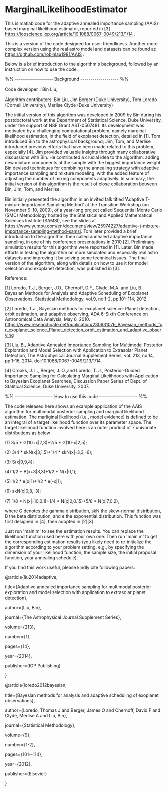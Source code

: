 # MarginalLikelihoodEstimator
This is matlab code for the adaptive annealed importance sampling (AAIS) based marginal likelihood estimator, reported in [3] https://iopscience.iop.org/article/10.1088/0067-0049/213/1/14 .

This is a version of the code designed for user-friendliness. Another more complex version using the real astro model and datasets can be found at: https://github.com/robinlau1981/AAIS .

Below is a brief introduction to the algorithm's background, followed by an instruction on how to use the code.

%% -------------------  Background ------------------- %%

Code developer：Bin Liu;   

Algorithm contributors: Bin Liu, Jim Berger (Duke University), Tom Loredo (Cornell University), Merlise Clyde (Duke University)

The initial version of this algorithm was developed in 2009 by Bin during his postdoctoral work at the Department of Statistical Science, Duke University, under the support of NSF Grant AST-0507481. Its development was motivated by a challenging computational problem, namely marginal likelihood estimation, in the field of exoplanet detection, detailed in [1]. Tom introduced Bin to the astrophysical background; Jim, Tom, and Merlise introduced previous efforts that have been made related to this problem, especially [4]. Jim provided valuable insights through many collaborative discussions with Bin. He contributed a crucial idea to the algorithm: adding new mixture components at the sample with the biggest importance weight. Bin devised techniques for combining the annealing strategy with adaptive importance sampling and mixture modeling, with the added feature of adjusting the number of mixing components adaptively. In summary, the initial version of this algorithm is the result of close collaboration between Bin, Jim, Tom, and Merlise.

Bin initially presented the algorithm in an invited talk titled 'Adaptive T-mixture Importance Sampling Method' at the Transition Workshop (on November 9-10, 2009), of a year-long project called Sequential Monte Carlo (SMC) Methodology hosted by the Statistical and Applied Mathematical Sciences Institute (SAMSI), see the slides at https://www.yumpu.com/en/document/view/25974227/adaptive-t-mixture-importance-sampling-method-samsi. Tom later provided a brief introduction to the algorithm, then called annealed adaptive importance sampling, in one of his conference presentations in 2010 [2]. Preliminary simulation results for this algorithm were reported in [1]. Later, Bin made efforts in testing the algorithm on more simulated and especially real astro datasets and improving it by solving some technical issues. The final version of the algorithm, along with details on how to use it for model selection and exoplanet detection, was published in [3].

Reference:

[1] Loredo, T.J., Berger, J.O., Chernoff, D.F., Clyde, M.A. and Liu, B., Bayesian Methods for Analysis and Adaptive Scheduling of Exoplanet Observations, Statistical Methodology, vol.9, no.1-2, pp.101-114, 2012. 

[2] Loredo, T.J., Bayesian methods for exoplanet science: Planet detection, orbit estimation, and adaptive observing, ADA 6-Sixth Conference on Astronomical Data Analysis, May 6, 2010. https://www.researchgate.net/publication/230631076_Bayesian_methods_for_exoplanet_science_Planet_detection_orbit_estimation_and_adaptive_observing

[3]  Liu, B., Adaptive Annealed Importance Sampling for Multimodal Posterior Exploration and Model Selection with Application to Extrasolar Planet Detection, The Astrophysical Journal Supplement Series, vol. 213, no.14, pp.1-16, 2014. doi:10.1088/0067-0049/213/1/14.

[4] Crooks, J. L., Berger, J. O.,and Loredo, T. J., Posterior-Guided Importance Sampling for Calculating Marginal Likelihoods with Application to Bayesian Exoplanet Searches, Discussion Paper Series of Dept. of Statitical Science, Duke University, 2007.

%% -------------------  How to use this code ------------------- %%

The code released here shows an example application of the AAIS algorithm for multimodal posterior sampling and marginal likelihood estimation. The marliginal likelihood (i.e., model evidence) is defined to be an integral of a target likelihood function over its parameter space. The target likelihood function involved here is an outer product of 7 univariate distributions as below

(1) 3/5 * G(10+x|2,3)+2/5 * G(10-x|2,5);

(2) 3/4 * skN(x|3,1,5)+1/4 * skN(x|-3,3,-6);

(3) S(x|0,9,4);

(4) 1/2 * B(x+3|3,3)+1/2 * N(x|0,1);

(5) 1/2 * e(x|1)+1/2 * e(-x|1);

(6) skN(x|0,8,-3);

(7) 1/8 * N(x|-10,0.1)+1/4 * N(x|0,0.15)+5/8 * N(x|7,0.2),

where G denotes the gamma distribution, skN the skew-normal distribution, B the beta distribution, and e the exponential distribution. This function was first designed in [4], then adopted in [2][3].

Just run 'main.m' to see the estimation results. You can replace the likelihood function used here with your own one. Then run 'main.m' to get the corresponding estimation results (you likely need to re-initialize the algorithm according to your problem setting, e.g., by specifying the dimension of your likelihood function, the sample size, the initial proposal function, your annealing schedule). 

If you find this work useful, please kindly cite following papers:

@article{liu2014adaptive,

  title={Adaptive annealed importance sampling for multimodal posterior exploration and model selection with application to extrasolar planet detection},
  
  author={Liu, Bin},
  
  journal={The Astrophysical Journal Supplement Series},
  
  volume={213},
  
  number={1},
  
  pages={14},
  
  year={2014},
  
  publisher={IOP Publishing}
  
}

@article{loredo2012bayesian,

  title={Bayesian methods for analysis and adaptive scheduling of exoplanet observations},
  
  author={Loredo, Thomas J and Berger, James O and Chernoff, David F and Clyde, Merlise A and Liu, Bin},
  
  journal={Statistical Methodology},
  
  volume={9},
  
  number={1-2},
  
  pages={101--114},
  
  year={2012},
  
  publisher={Elsevier}
  
}
